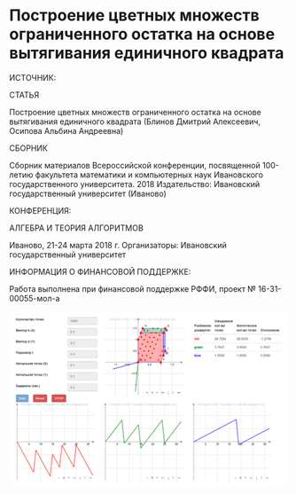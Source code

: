 # Построение цветных множеств ограниченного остатка на основе вытягивания единичного квадрата
ИСТОЧНИК:

СТАТЬЯ

Построение цветных множеств ограниченного остатка на основе вытягивания единичного квадрата (Блинов Дмитрий Алексеевич, Осипова Альбина Андреевна)

СБОРНИК 

Сборник материалов Всероссийской конференции, посвященной 100-летию факультета математики и компьютерных наук Ивановского государственного университета. 2018
Издательство: Ивановский государственный университет (Иваново)

КОНФЕРЕНЦИЯ:
	
АЛГЕБРА И ТЕОРИЯ АЛГОРИТМОВ

Иваново, 21-24 марта 2018 г.
Организаторы: Ивановский государственный университет

ИНФОРМАЦИЯ О ФИНАНСОВОЙ ПОДДЕРЖКЕ:
 	
Работа выполнена при финансовой поддержке РФФИ, проект № 16-31-00055-мол-а

![Пример работы](/BoundedRemainderSet.UI/src/images/brset.png)
